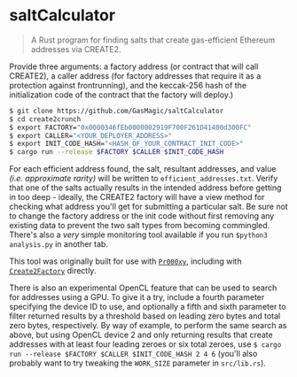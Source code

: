 # saltCalculator

> A Rust program for finding salts that create gas-efficient Ethereum addresses via CREATE2.

Provide three arguments: a factory address (or contract that will call CREATE2), a caller address (for factory addresses that require it as a protection against frontrunning), and the keccak-256 hash of the initialization code of the contract that the factory will deploy.)

```sh
$ git clone https://github.com/GasMagic/saltCalculator
$ cd create2crunch
$ export FACTORY="0x0000346fEb0000002919F700F261D41400d300FC"
$ export CALLER="<YOUR_DEPLOYER_ADDRESS>"
$ export INIT_CODE_HASH="<HASH_OF_YOUR_CONTRACT_INIT_CODE>"
$ cargo run --release $FACTORY $CALLER $INIT_CODE_HASH
```

For each efficient address found, the salt, resultant addresses, and value *(i.e. approximate rarity)* will be written to `efficient_addresses.txt`. Verify that one of the salts actually results in the intended address before getting in too deep - ideally, the CREATE2 factory will have a view method for checking what address you'll get for submitting a particular salt. Be sure not to change the factory address or the init code without first removing any existing data to prevent the two salt types from becoming commingled. There's also a *very* simple monitoring tool available if you run `$python3 analysis.py` in another tab.

This tool was originally built for use with [`Pr000xy`](https://github.com/0age/Pr000xy), including with [`Create2Factory`](https://github.com/0age/Pr000xy/blob/master/contracts/Create2Factory.sol) directly.

There is also an experimental OpenCL feature that can be used to search for addresses using a GPU. To give it a try, include a fourth parameter specifying the device ID to use, and optionally a fifth and sixth parameter to filter returned results by a threshold based on leading zero bytes and total zero bytes, respectively. By way of example, to perform the same search as above, but using OpenCL device 2 and only returning results that create addresses with at least four leading zeroes or six total zeroes, use `$ cargo run --release $FACTORY $CALLER $INIT_CODE_HASH 2 4 6` (you'll also probably want to try tweaking the `WORK_SIZE` parameter in `src/lib.rs`).
